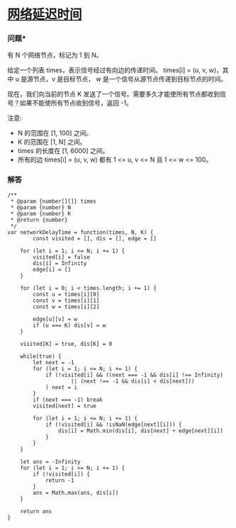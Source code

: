 # [网络延迟时间](https://leetcode-cn.com/problems/network-delay-time)

### 问题*

有 N 个网络节点，标记为 1 到 N。

给定一个列表 times，表示信号经过有向边的传递时间。 times[i] = (u, v, w)，其中 u 是源节点，v 是目标节点， w 是一个信号从源节点传递到目标节点的时间。

现在，我们向当前的节点 K 发送了一个信号。需要多久才能使所有节点都收到信号？如果不能使所有节点收到信号，返回 -1。

注意:

* N 的范围在 [1, 100] 之间。
* K 的范围在 [1, N] 之间。
* times 的长度在 [1, 6000] 之间。
* 所有的边 times[i] = (u, v, w) 都有 1 <= u, v <= N 且 1 <= w <= 100。

### 解答

```
/**
 * @param {number[][]} times
 * @param {number} N
 * @param {number} K
 * @return {number}
 */
var networkDelayTime = function(times, N, K) {
		const visited = [], dis = [], edge = []

    for (let i = 1; i <= N; i += 1) {
        visited[i] = false
        dis[i] = Infinity
        edge[i] = []
    }

    for (let i = 0; i < times.length; i += 1) {
        const u = times[i][0]
        const v = times[i][1]
        const w = times[i][2]

        edge[u][v] = w
        if (u === K) dis[v] = w
    }

    visited[K] = true, dis[K] = 0

    while(true) {
        let next = -1
        for (let i = 1; i <= N; i += 1) {
            if (!visited[i] && ((next === -1 && dis[i] !== Infinity)
            		|| (next !== -1 && dis[i] < dis[next]))
            ) next = i
        }
        if (next === -1) break
        visited[next] = true

        for (let i = 1; i <= N; i += 1) {
            if (!visited[i] && !isNaN(edge[next][i])) {
                dis[i] = Math.min(dis[i], dis[next] + edge[next][i])
            }
        }
    }

    let ans = -Infinity
    for (let i = 1; i <= N; i += 1) {
        if (!visited[i]) {
            return -1
        }
        ans = Math.max(ans, dis[i])
    }

    return ans
}
```
